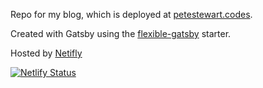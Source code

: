 Repo for my blog, which is deployed at [petestewart.codes](https://petestewart.codes).

Created with Gatsby using the [flexible-gatsby](https://github.com/wangonya/flexible-gatsby) starter.

Hosted by [Netifly](https://www.netlify.com/)

[![Netlify Status](https://api.netlify.com/api/v1/badges/a0a6e226-6c7a-43e0-bab6-0c658c8abca5/deploy-status)](https://app.netlify.com/sites/flexible-gatsby/deploys)
